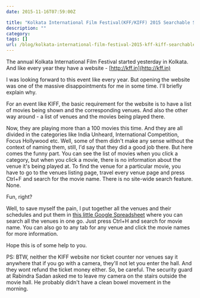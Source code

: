 ```yaml
---
date: 2015-11-16T07:59:00Z

title: "Kolkata International Film Festival(KFF/KIFF) 2015 Searchable Schedule"
description: ""
category:
tags: []
url: /blog/kolkata-international-film-festival-2015-kff-kiff-searchable-schedule/
---
```

The annual Kolkata International Film Festival started yesterday in Kolkata. And like every year they have a website - [http://kff.in](http://kff.in)

I was looking forward to this event like every year. But opening the website was one of the massive disappointments for me in some time. I'll briefly explain why.

For an event like KIFF, the basic requirement for the website is to have a list of movies being shown and the corresponding venues. And also the other way around - a list of venues and the movies being played there.

Now, they are playing more than a 100 movies this time. And they are all divided in the categories like India Unheard, International Competition, Focus Hollywood etc. Well, some of them didn't make any sense without the context of naming them, still, I'd say that they did a good job there. But here comes the funny part. You can see the list of movies when you click a category, but when you click a movie, there is no information about the venue it's being played at. To find the venue for a particular movie, you have to go to the venues listing page, travel every venue page and press Ctrl+F and search for the movie name. There is no site-wide search feature. None.

Fun, right?

Well, to save myself the pain, I put together all the venues and their schedules and put them in [this little Google Spreadsheet](https://docs.google.com/spreadsheets/d/1R8mCh0eVYlIsK4s35PNpvC4F_d8VhKcK9vGXHLML7Qk/edit?usp=sharing) where you can search all the venues in one go. Just press Ctrl+H and search for movie name. You can also go to any tab for any venue and click the movie names for more information.

Hope this is of some help to you.

PS: BTW, neither the KIFF website nor ticket counter nor venues say it anywhere that if you go with a camera, they'll not let you enter the hall. And they wont refund the ticket money either. So, be careful. The security guard at Rabindra Sadan asked me to leave my camera on the stairs outside the movie hall. He probably didn't have a clean bowel movement in the morning.
